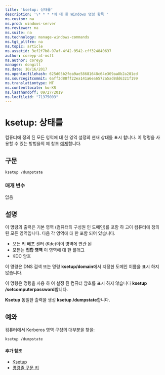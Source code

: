 ```yaml
---
title: 'ksetup: 상태를'
description: '\* * * *에 대 한 Windows 명령 항목 '
ms.custom: na
ms.prod: windows-server
ms.reviewer: na
ms.suite: na
ms.technology: manage-windows-commands
ms.tgt_pltfrm: na
ms.topic: article
ms.assetid: 3ef2f7b8-97af-4f42-9542-cff324840637
author: coreyp-at-msft
ms.author: coreyp
manager: dongill
ms.date: 10/16/2017
ms.openlocfilehash: 625d05b2fea9ae58681648c64e309aa8b2a201ed
ms.sourcegitcommit: 6aff3d88ff22ea141a6ea6572a5ad8dd6321f199
ms.translationtype: MT
ms.contentlocale: ko-KR
ms.lasthandoff: 09/27/2019
ms.locfileid: "71375003"
---
```

# <a name="ksetupdumpstate"></a>ksetup: 상태를



컴퓨터에 정의 된 모든 영역에 대 한 영역 설정의 현재 상태를 표시 합니다. 이 명령을 사용할 수 있는 방법을의 예 참조 [예제](#BKMK_Examples)합니다.

## <a name="syntax"></a>구문

```
ksetup /dumpstate
```

### <a name="parameters"></a>매개 변수

없음

## <a name="remarks"></a>설명

이 명령의 출력은 기본 영역 (컴퓨터의 구성원 인 도메인)를 포함 하 고이 컴퓨터에 정의 된 모든 영역입니다. 다음 각 영역에 대 한 포함 되어 있습니다.
-   모든 키 배포 센터 (Kdc)이이 영역에 연관 된
-   모든는 **집합 영역** 이 영역에 대 한 플래그
-   KDC 암호

이 명령은 DNS 검색 또는 명령 **ksetup/domain**에서 지정한 도메인 이름을 표시 하지 않습니다.

이 명령은 명령을 사용 하 여 설정 된 컴퓨터 암호를 표시 하지 않습니다 **ksetup /setcomputerpassword**합니다.

**Ksetup** 동일한 출력을 생성 **ksetup /dumpstate**합니다.

## <a name="BKMK_Examples"></a>예와

컴퓨터에서 Kerberos 영역 구성의 대부분을 찾을:
```
ksetup /dumpstate
```

#### <a name="additional-references"></a>추가 참조

-   [Ksetup](ksetup.md)
-   [명령줄 구문 키](command-line-syntax-key.md)